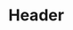 <!-- TITLE: Kemtiou / Égyptien de l'antiquité -->
<!-- SUBTITLE: Présentation du peuple Kemtiou -->

# Header